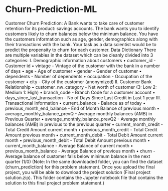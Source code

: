 # Churn-Prediction-ML
Customer Churn Prediction: A Bank wants to take care of customer retention for its product: savings accounts. The bank wants you to identify customers likely to churn balances below the minimum balance. You have the customers information such as age, gender, demographics along with their transactions with the bank. Your task as a data scientist would be to predict the propensity to churn for each customer. Data Dictionary There are multiple variables in the dataset which can be cleanly divided into 3 categories: I. Demographic information about customers     • customer_id - Customer id      • vintage - Vintage of the customer with the bank in a number of days      • age - Age of customer      • gender - Gender of customer      • dependents - Number of dependents      • occupation - Occupation of the customer      • city - City of the customer (anonymized)  II. Customer Bank Relationship     • customer_nw_category - Net worth of customer (3: Low 2: Medium 1: High)      • branch_code - Branch Code for a customer account      • days_since_last_transaction - No of Days Since Last Credit in Last 1 year  III. Transactional Information     • current_balance - Balance as of today      • previous_month_end_balance - End of Month Balance of previous month      • average_monthly_balance_prevQ - Average monthly balances (AMB) in Previous Quarter      • average_monthly_balance_prevQ2 - Average monthly balances (AMB) in previous to the previous quarter      • current_month_credit - Total Credit Amount current month      • previous_month_credit - Total Credit Amount previous month      • current_month_debit - Total Debit Amount current month      • previous_month_debit - Total Debit Amount previous month      • current_month_balance - Average Balance of current month      • previous_month_balance - Average Balance of previous month      • churn - Average balance of customer falls below minimum balance in the next quarter (1/0)    (Note: In the same downloaded folder, you can find the dataset (churn_prediction) for this problem statement. Once you upload the final project, you will be able to download the project solution (Final project solution.zip). This folder contains the Jupyter notebook file that contains the solution to this final project problem statement.)
